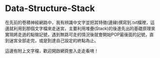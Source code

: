 # Data-Structure-Stack
在先前的卷積神經網路中，我有辨識中文字並把其特徵(邊線)撰寫到.txt檔裡，這邊就利用到那個文字檔來走迷宮，主要利用堆疊(Stack)的後進先出的基礎原理來實現將走過的點做記號，遇到無路可走的情況後就會開始POP最後面的記號，直到迷宮全部走完，或是到達自己設定的終點為止。

這邊有附上文字檔，歡迎開啟網頁套入走走看唷！
